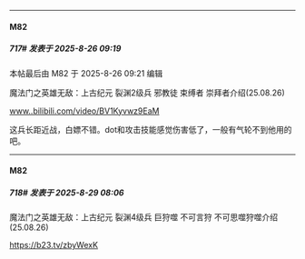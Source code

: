 ﻿
*****

####  M82  
##### 717#       发表于 2025-8-26 09:19

 本帖最后由 M82 于 2025-8-26 09:21 编辑 

魔法门之英雄无敌：上古纪元 裂渊2级兵 邪教徒 束缚者 崇拜者介绍(25.08.26)

[www..bilibili.com/video/BV1Kyvwz9EaM](http://www..bilibili.com/video/BV1Kyvwz9EaM)

这兵长距近战，白嫖不错。dot和攻击技能感觉伤害低了，一般有气轮不到他用的吧。


*****

####  M82  
##### 718#       发表于 2025-8-29 08:06

魔法门之英雄无敌：上古纪元 裂渊4级兵 巨狩噬 不可言狩 不可思噬狩噬介绍(25.08.26)

https://b23.tv/zbyWexK

